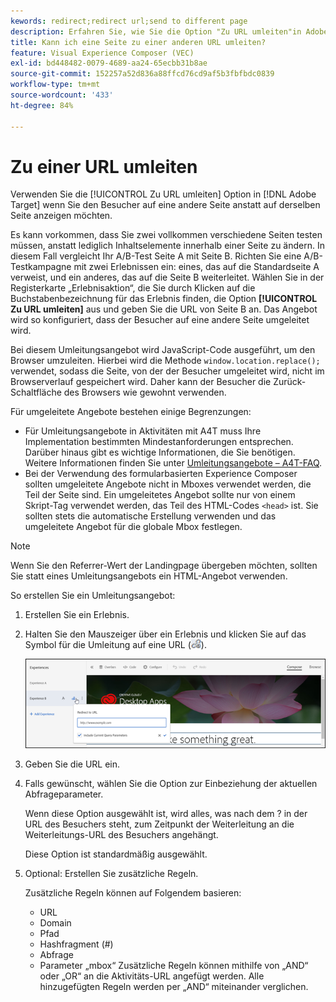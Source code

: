```yaml
---
kewords: redirect;redirect url;send to different page
description: Erfahren Sie, wie Sie die Option "Zu URL umleiten"in Adobe verwenden [!DNL Target] wenn Sie den Besucher auf eine andere Seite anstatt auf derselben Seite anzeigen möchten.
title: Kann ich eine Seite zu einer anderen URL umleiten?
feature: Visual Experience Composer (VEC)
exl-id: bd448482-0079-4689-aa24-65ecbb31b8ae
source-git-commit: 152257a52d836a88ffcd76cd9af5b3fbfbdc0839
workflow-type: tm+mt
source-wordcount: '433'
ht-degree: 84%

---
```


# Zu einer URL umleiten

Verwenden Sie die [!UICONTROL Zu URL umleiten] Option in [!DNL Adobe Target] wenn Sie den Besucher auf eine andere Seite anstatt auf derselben Seite anzeigen möchten.

Es kann vorkommen, dass Sie zwei vollkommen verschiedene Seiten testen müssen, anstatt lediglich Inhaltselemente innerhalb einer Seite zu ändern. In diesem Fall vergleicht Ihr A/B-Test Seite A mit Seite B. Richten Sie eine A/B-Testkampagne mit zwei Erlebnissen ein: eines, das auf die Standardseite A verweist, und ein anderes, das auf die Seite B weiterleitet. Wählen Sie in der Registerkarte „Erlebnisaktion“, die Sie durch Klicken auf die Buchstabenbezeichnung für das Erlebnis finden, die Option **[!UICONTROL Zu URL umleiten]** aus und geben Sie die URL von Seite B an. Das Angebot wird so konfiguriert, dass der Besucher auf eine andere Seite umgeleitet wird.

Bei diesem Umleitungsangebot wird JavaScript-Code ausgeführt, um den Browser umzuleiten. Hierbei wird die Methode `window.location.replace();` verwendet, sodass die Seite, von der der Besucher umgeleitet wird, nicht im Browserverlauf gespeichert wird. Daher kann der Besucher die Zurück-Schaltfläche des Browsers wie gewohnt verwenden.

Für umgeleitete Angebote bestehen einige Begrenzungen:

* Für Umleitungsangebote in Aktivitäten mit A4T muss Ihre Implementation bestimmten Mindestanforderungen entsprechen. Darüber hinaus gibt es wichtige Informationen, die Sie benötigen. Weitere Informationen finden Sie unter [Umleitungsangebote – A4T-FAQ](/help/main/c-integrating-target-with-mac/a4t/r-a4t-faq/a4t-faq-redirect-offers.md#concept_21BF213F10E1414A9DCD4A98AF207905).
* Bei der Verwendung des formularbasierten Experience Composer sollten umgeleitete Angebote nicht in Mboxes verwendet werden, die Teil der Seite sind. Ein umgeleitetes Angebot sollte nur von einem Skript-Tag verwendet werden, das Teil des HTML-Codes `<head>` ist. Sie sollten stets die automatische Erstellung verwenden und das umgeleitete Angebot für die globale Mbox festlegen.

>[!NOTE]
>
>Wenn Sie den Referrer-Wert der Landingpage übergeben möchten, sollten Sie statt eines Umleitungsangebots ein HTML-Angebot verwenden.

So erstellen Sie ein Umleitungsangebot:

1. Erstellen Sie ein Erlebnis.
1. Halten Sie den Mauszeiger über ein Erlebnis und klicken Sie auf das Symbol für die Umleitung auf eine URL (![](assets/icon_redirect_url.png)).

   ![](assets/exp_actions.png)

1. Geben Sie die URL ein.
1. Falls gewünscht, wählen Sie die Option zur Einbeziehung der aktuellen Abfrageparameter.

   Wenn diese Option ausgewählt ist, wird alles, was nach dem ? in der URL des Besuchers steht, zum Zeitpunkt der Weiterleitung an die Weiterleitungs-URL des Besuchers angehängt.

   Diese Option ist standardmäßig ausgewählt.
1. Optional: Erstellen Sie zusätzliche Regeln.

   Zusätzliche Regeln können auf Folgendem basieren:

   * URL
   * Domain
   * Pfad
   * Hashfragment (#)
   * Abfrage
   * Parameter „mbox“
   Zusätzliche Regeln können mithilfe von „AND“ oder „OR“ an die Aktivitäts-URL angefügt werden. Alle hinzugefügten Regeln werden per „AND“ miteinander verglichen.
